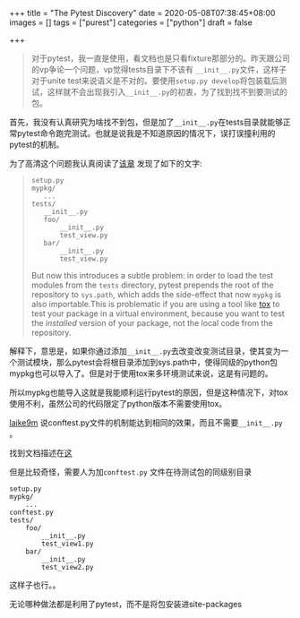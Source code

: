+++
title = "The Pytest Discovery"
date = 2020-05-08T07:38:45+08:00
images = []
tags = ["purest"]
categories = ["python"]
draft = false

+++

> 对于pytest，我一直是使用，看文档也是只看fixture那部分的。昨天跟公司的vp争论一个问题，vp觉得tests目录下不该有 `__init__.py`文件，这样子对于unite test来说语义是不对的。要使用`setup.py develop`将包装载后测试，这样就不会出现我引入`__init__.py`的初衷，为了找到找不到要测试的包。

首先，我没有认真研究为啥找不到包，但是加了`__init__.py`在tests目录就能够正常pytest命令跑完测试。也就是说我是不知道原因的情况下，误打误撞利用的pytest的机制。

为了高清这个问题我认真阅读了[该章](https://docs.pytest.org/en/latest/goodpractices.html#tests-outside-application-code) 发现了如下的文字:

>```
>setup.py
>mypkg/
>    ...
>tests/
>    __init__.py
>    foo/
>        __init__.py
>        test_view.py
>    bar/
>        __init__.py
>        test_view.py
>```
>
>But now this introduces a subtle problem: in order to load the test modules from the `tests` directory, pytest prepends the root of the repository to `sys.path`, which adds the side-effect that now `mypkg` is also importable.This is problematic if you are using a tool like [tox](https://docs.pytest.org/en/latest/goodpractices.html#tox) to test your package in a virtual environment, because you want to test the *installed* version of your package, not the local code from the repository.

解释下，意思是，如果你通过添加`__init__.py`去改变改变测试目录，使其变为一个测试模块，那么pytest会将根目录添加到sys.path中，使得同级的python包mypkg也可以导入了。但是对于使用tox来多环境测试来说，这是有问题的。

所以mypkg也能导入这就是我能顺利运行pytest的原因，但是这种情况下，对tox使用不利，虽然公司的代码限定了python版本不需要使用tox。

[laike9m](https://laike9m.com/) 说conftest.py文件的机制能达到相同的效果，而且不需要`__init__.py` 。

找到文档描述在[这](https://docs.pytest.org/en/latest/pythonpath.html?highlight=conftest#pytest-import-mechanisms-and-sys-path-pythonpath)

但是比较奇怪，需要人为加`conftest.py` 文件在待测试包的同级别目录

```
setup.py
mypkg/
    ...
conftest.py
tests/
    foo/
        __init__.py
        test_view1.py
    bar/
        __init__.py
        test_view2.py
```

这样子也行。。

无论哪种做法都是利用了pytest，而不是将包安装进site-packages